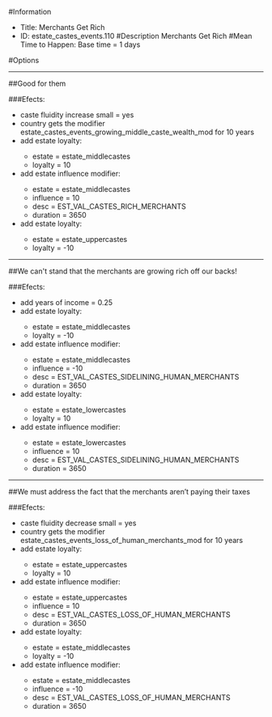 #Information
 - Title: Merchants Get Rich
 - ID: estate_castes_events.110
#Description
Merchants Get Rich
#Mean Time to Happen:
Base time = 1 days

#Options

___
##Good for them

###Efects:<ul><li>caste fluidity increase small = yes</li><li>country gets the modifier estate_castes_events_growing_middle_caste_wealth_mod for 10 years</li><li>add estate loyalty:</li><ul><li>estate = estate_middlecastes</li><li>loyalty = 10</li></ul><li>add estate influence modifier:</li><ul><li>estate = estate_middlecastes</li><li>influence = 10</li><li>desc = EST_VAL_CASTES_RICH_MERCHANTS</li><li>duration = 3650</li></ul><li>add estate loyalty:</li><ul><li>estate = estate_uppercastes</li><li>loyalty = -10</li></ul></ul>

___
##We can't stand that the merchants are growing rich off our backs!

###Efects:<ul><li>add years of income = 0.25</li><li>add estate loyalty:</li><ul><li>estate = estate_middlecastes</li><li>loyalty = -10</li></ul><li>add estate influence modifier:</li><ul><li>estate = estate_middlecastes</li><li>influence = -10</li><li>desc = EST_VAL_CASTES_SIDELINING_HUMAN_MERCHANTS</li><li>duration = 3650</li></ul><li>add estate loyalty:</li><ul><li>estate = estate_lowercastes</li><li>loyalty = 10</li></ul><li>add estate influence modifier:</li><ul><li>estate = estate_lowercastes</li><li>influence = 10</li><li>desc = EST_VAL_CASTES_SIDELINING_HUMAN_MERCHANTS</li><li>duration = 3650</li></ul></ul>

___
##We must address the fact that the merchants aren’t paying their taxes

###Efects:<ul><li>caste fluidity decrease small = yes</li><li>country gets the modifier estate_castes_events_loss_of_human_merchants_mod for 10 years</li><li>add estate loyalty:</li><ul><li>estate = estate_uppercastes</li><li>loyalty = 10</li></ul><li>add estate influence modifier:</li><ul><li>estate = estate_uppercastes</li><li>influence = 10</li><li>desc = EST_VAL_CASTES_LOSS_OF_HUMAN_MERCHANTS</li><li>duration = 3650</li></ul><li>add estate loyalty:</li><ul><li>estate = estate_middlecastes</li><li>loyalty = -10</li></ul><li>add estate influence modifier:</li><ul><li>estate = estate_middlecastes</li><li>influence = -10</li><li>desc = EST_VAL_CASTES_LOSS_OF_HUMAN_MERCHANTS</li><li>duration = 3650</li></ul></ul>
